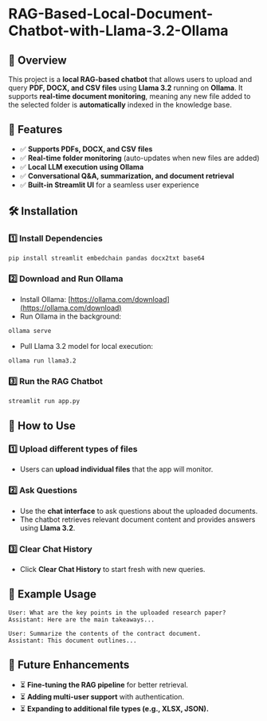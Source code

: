 # RAG-Based-Local-Document-Chatbot-with-Llama-3.2-Ollama

## 🚀 Overview
This project is a **local RAG-based chatbot** that allows users to upload and query **PDF, DOCX, and CSV files** using **Llama 3.2** running on **Ollama**. It supports **real-time document monitoring**, meaning any new file added to the selected folder is **automatically** indexed in the knowledge base.

## 🎯 Features
- ✅ **Supports PDFs, DOCX, and CSV files**
- ✅ **Real-time folder monitoring** (auto-updates when new files are added)
- ✅ **Local LLM execution using Ollama**
- ✅ **Conversational Q&A, summarization, and document retrieval**
- ✅ **Built-in Streamlit UI** for a seamless user experience

## 🛠️ Installation
### **1️⃣ Install Dependencies**
```bash
pip install streamlit embedchain pandas docx2txt base64
```

### **2️⃣ Download and Run Ollama**
- Install Ollama: [https://ollama.com/download](https://ollama.com/download)
- Run Ollama in the background:
```bash
ollama serve
```
- Pull Llama 3.2 model for local execution:
```bash
ollama run llama3.2
```

### **3️⃣ Run the RAG Chatbot**
```bash
streamlit run app.py
```

## 📂 How to Use
### **1️⃣ Upload different types of files**
- Users can **upload individual files** that the app will monitor.

### **2️⃣ Ask Questions**
- Use the **chat interface** to ask questions about the uploaded documents.
- The chatbot retrieves relevant document content and provides answers using **Llama 3.2**.

### **3️⃣ Clear Chat History**
- Click **Clear Chat History** to start fresh with new queries.

## 📌 Example Usage
```text
User: What are the key points in the uploaded research paper?
Assistant: Here are the main takeaways...

User: Summarize the contents of the contract document.
Assistant: This document outlines...
```

## 🔧 Future Enhancements
- ⏳ **Fine-tuning the RAG pipeline** for better retrieval.
- ⏳ **Adding multi-user support** with authentication.
- ⏳ **Expanding to additional file types (e.g., XLSX, JSON).**


